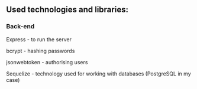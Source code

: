 ## Used technologies and libraries:


### Back-end
Express - to run the server

bcrypt - hashing passwords

jsonwebtoken - authorising users

Sequelize - technology used for working with databases (PostgreSQL in my case)
